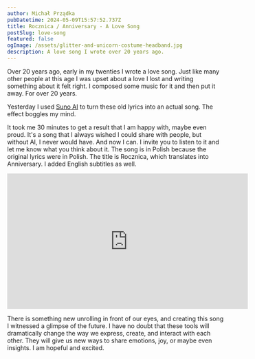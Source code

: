 ```yaml
---
author: Michał Prządka
pubDatetime: 2024-05-09T15:57:52.737Z
title: Rocznica / Anniversary - A Love Song
postSlug: love-song
featured: false
ogImage: /assets/glitter-and-unicorn-costume-headband.jpg
description: A love song I wrote over 20 years ago.
---
```


Over 20 years ago, early in my twenties I wrote a love song. Just like many other people at this age I was upset about a love I lost and writing something about it felt right. I composed some music for it and then put it away. For over 20 years.

Yesterday I used [Suno AI](https://www.suno.ai/) to turn these old lyrics into an actual song. The effect boggles my mind.

It took me 30 minutes to get a result that I am happy with, maybe even proud. It's a song that I always wished I could share with people, but without AI, I never would have. And now I can. I invite you to listen to it and let me know what you think about it. The song is in Polish because the original lyrics were in Polish. The title is Rocznica, which translates into Anniversary. I added English subtitles as well.


<iframe width="560" height="315" src="https://www.youtube.com/embed/BzILl7vkDqo?si=zW_ajL4Zbr_4DQyI" title="YouTube video player" frameborder="0" allow="accelerometer; autoplay; clipboard-write; encrypted-media; gyroscope; picture-in-picture; web-share" referrerpolicy="strict-origin-when-cross-origin" allowfullscreen></iframe>

There is something new unrolling in front of our eyes, and creating this song I witnessed a glimpse of the future. I have no doubt that these tools will dramatically change the way we express, create, and interact with each other. They will give us new ways to share emotions, joy, or maybe even insights. I am hopeful and excited.